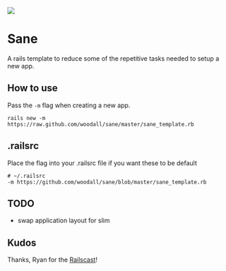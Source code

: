 ![](http://i0.wp.com/hypebeast.com/image/2012/06/banksy-paints-the-queen-as-david-bowies-aladdin-sane-1.jpg?w=930)
# Sane
A rails template to reduce some of the repetitive tasks needed to setup a new app.

## How to use

Pass the `-m` flag when creating a new app.

    rails new -m https://raw.github.com/woodall/sane/master/sane_template.rb

## .railsrc

Place the flag into your .railsrc file if you want these to be default

    # ~/.railsrc
    -m https://github.com/woodall/sane/blob/master/sane_template.rb

## TODO
- swap application layout for slim

## Kudos
Thanks, Ryan for the [Railscast](http://railscasts.com/episodes/148-app-templates-in-rails-2-3)!
